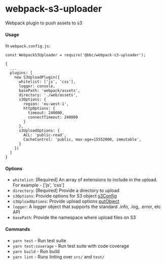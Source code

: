 # webpack-s3-uploader
Webpack plugin to push assets to s3

#### Usage
In `webpack.config.js`:
```
const WebpackS3Uploader = require('@bbc/webpack-s3-uploader');

{
  ...
  plugins: [
    new S3UploadPlugin({
      whitelist: ['js', 'css'],
      logger: console,
      basePath: 'webpack/assets',
      directory: './web/assets',
      s3Options: {
        region: 'eu-west-1',
        httpOptions: {
          timeout: 240000,
          connectTimeout: 240000
        }
      },
      s3UploadOptions: {
        ACL: 'public-read',
        CacheControl: 'public, max-age=15552000, immutable',
      }
    })
  ]
}
```

#### Options
- `whitelist`: [Required] An array of extensions to include in the upload. For example - ['js', 'css']
- `directory`: [Required] Provide a directory to upload
- `s3Options`: Provide options for S3 object [s3Config](http://docs.aws.amazon.com/AWSJavaScriptSDK/latest/AWS/Config.html#constructor-property)
- `s3UploadOptions`: Provide upload options [putObject](http://docs.aws.amazon.com/AWSJavaScriptSDK/latest/AWS/S3.html#putObject-property )
- `logger`: A logger object that supports the standard .info, .log, .error, etc API
- `basePath`: Provide the namespace where upload files on S3


#### Commands
- `yarn test` - Run test suite
- `yarn test:coverage` - Run test suite with code coverage
- `yarn build` - Run build
- `yarn lint` - Runs linting over `src/` and `test/`
